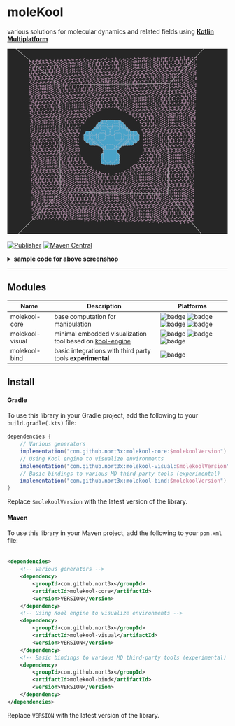 # moleKool

various solutions for molecular dynamics and related fields using **[Kotlin Multiplatform](https://kotlinlang.org/docs/multiplatform.html)**

![screenshot](logo.png)  

[![Publisher](https://github.com/nort3x/MoleKool/actions/workflows/gradle-publish.yml/badge.svg)](https://github.com/nort3x/MoleKool/actions/workflows/gradle-publish.yml)
[![Maven Central](https://img.shields.io/maven-central/v/io.github.nort3x/molekool-core.svg?label=Maven%20Central)](https://search.maven.org/search?q=molekool)

<details>
<summary>
<strong>sample code for above screenshop </strong>
</summary>

```kotlin
fun main() {

    // your world
    val env = Environment()

    // read monkey stl
    val data = STL(STL::class.java.classLoader.getResource("monkey.stl")!!.readBytes())
    val monkeyFace = TriangleMeshClosedSurface(data.triangles)

    // sample inside monkey
    Grid3D(20, 20, 20)
        .points.spanInAllDirections()
        .filter { it isInside monkeyFace }
        .map { it.rotateX(90.toRad()) }
        .map { it.copy(z = -it.z) }
        .map { atomOf(AtomicMass.Fe, it) }
        .forEach { env.add(it) }

    // update box based on monkey face
    env.boundingBox = with(env.enclosingBox) {
        val edgeLen = listOf(xBoundary.length, yBoundary.length, zBoundary.length).max() * 1.5
        Box(-edgeLen to edgeLen, -edgeLen to edgeLen, -edgeLen to edgeLen)
    }

    // sphere to cut out from
    val sphere = Sphere(Point(0, 0, 0), 0.2 * env.enclosingBox.xBoundary.length)

    // a famous grid
    Grid2D(50, 50)
        .points
        .spanInAllDirections()
        .usingCrystal(Crystal.graphene.armchair(1.0))
        .flatMap { listOf(it, it.rotateZ(5.6.toRad())) }
        .filter { it isInside env.boundingBox!! }
        .filter { it isOutside sphere }
        .map { atomOf(AtomicMass.H, it) }
        .forEach { env.add(it) }

    // visualize
    KoolVisualizer()
        .withDefaultConfig()
        .addPlugin(BoxViewerPlugin(env.enclosingBox))
        .init()
        .addEnvironment(env)
        .runAndWaitUntilExit()

}
```

run [this](https://github.com/nort3x/MoleKool/blob/master/examples/src/jvmMain/kotlin/Logo.kt) for yourself from

</details>

---
## Modules

| Name            | Description                                                                                     | Platforms                                                                         |
|-----------------|-------------------------------------------------------------------------------------------------|-----------------------------------------------------------------------------------|
| molekool-core   | base computation for manipulation                                                               | ![badge][badge-jvm] ![badge][badge-js] ![badge][badge-js-ir] ![badge][badge-wasm] |
| molekool-visual | minimal embedded visualization tool based on [kool-engine](https://github.com/kool-engine/kool) | ![badge][badge-jvm] ![badge][badge-js] ![badge][badge-js-ir]                      |
| molekool-bind   | basic integrations with third party tools **experimental**                                      | ![badge][badge-jvm]                                                               |

## Install

#### Gradle

To use this library in your Gradle project, add the following to your `build.gradle(.kts)` file:

```gradle
dependencies {
    // Various generators
    implementation("com.github.nort3x:molekool-core:$molekoolVersion")
    // Using Kool engine to visualize environments
    implementation("com.github.nort3x:molekool-visual:$molekoolVersion")
    // Basic bindings to various MD third-party tools (experimental)
    implementation("com.github.nort3x:molekool-bind:$molekoolVersion")
}
```

Replace `$molekoolVersion` with the latest version of the library.

#### Maven

To use this library in your Maven project, add the following to your `pom.xml` file:

```xml

<dependencies>
    <!-- Various generators -->
    <dependency>
        <groupId>com.github.nort3x</groupId>
        <artifactId>molekool-core</artifactId>
        <version>VERSION</version>
    </dependency>
    <!-- Using Kool engine to visualize environments -->
    <dependency>
        <groupId>com.github.nort3x</groupId>
        <artifactId>molekool-visual</artifactId>
        <version>VERSION</version>
    </dependency>
    <!-- Basic bindings to various MD third-party tools (experimental) -->
    <dependency>
        <groupId>com.github.nort3x</groupId>
        <artifactId>molekool-bind</artifactId>
        <version>VERSION</version>
    </dependency>
</dependencies>
```

Replace `VERSION` with the latest version of the library.


[badge-android]: http://img.shields.io/badge/-android-6EDB8D.svg?style=flat


[badge-android-native]: http://img.shields.io/badge/support-[AndroidNative]-6EDB8D.svg?style=flat

[badge-wearos]: http://img.shields.io/badge/-wearos-8ECDA0.svg?style=flat

[badge-jvm]: http://img.shields.io/badge/-jvm-DB413D.svg?style=flat

[badge-js]: http://img.shields.io/badge/-js-F8DB5D.svg?style=flat

[badge-js-ir]: https://img.shields.io/badge/support-[IR]-AAC4E0.svg?style=flat

[badge-nodejs]: https://img.shields.io/badge/-nodejs-68a063.svg?style=flat

[badge-linux]: http://img.shields.io/badge/-linux-2D3F6C.svg?style=flat

[badge-windows]: http://img.shields.io/badge/-windows-4D76CD.svg?style=flat

[badge-wasm]: https://img.shields.io/badge/-wasm-624FE8.svg?style=flat

[badge-apple-silicon]: http://img.shields.io/badge/support-[AppleSilicon]-43BBFF.svg?style=flat

[badge-ios]: http://img.shields.io/badge/-ios-CDCDCD.svg?style=flat

[badge-mac]: http://img.shields.io/badge/-macos-111111.svg?style=flat

[badge-watchos]: http://img.shields.io/badge/-watchos-C0C0C0.svg?style=flat

[badge-tvos]: http://img.shields.io/badge/-tvos-808080.svg?style=flat
